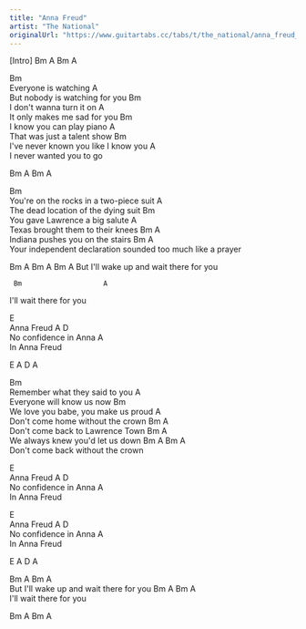 ```yaml
---
title: "Anna Freud"
artist: "The National"
originalUrl: "https://www.guitartabs.cc/tabs/t/the_national/anna_freud_crd.html"
---
```

[Intro]
Bm A
Bm A

Bm                                                               
Everyone is watching
    A                                                           
But nobody is watching for you
Bm                                                               
I don't wanna turn it on
  A                                                             
It only makes me sad for you
Bm                                                               
I know you can play piano
A                                                               
That was just a talent show
     Bm                                                          
I've never known you like I know you
A                                                               
I never wanted you to go


Bm A
Bm A


Bm                                                               
You're on the rocks in a two-piece suit
   A                                                            
The dead location of the dying suit
   Bm                                                            
You gave Lawrence a big salute
A                                                               
Texas brought them to their knees
Bm                 A                                              
Indiana pushes you on the stairs
     Bm                       A                                
Your independent declaration sounded too much like a prayer


Bm  A                        Bm                      A  Bm  A
       But I'll wake up and wait there for you

     Bm                    A                               
I'll wait there for you


E                                                               
Anna Freud
A                 D                                             
No confidence in Anna
    A                                                           
In Anna Freud


E A D A


Bm                                                               
Remember what they said to you
A                                                               
Everyone will know us now
Bm                                                              
We love you babe, you make us proud
A                                                               
Don't come home without the crown
Bm                                  A                            
Don't come back to Lawrence Town
Bm                                  A                           
We always knew you'd let us down
Bm A                       Bm              A                          
        Don't come back without the crown


E                                                               
Anna Freud
A                 D                                              
No confidence in Anna
    A                                                           
In Anna Freud

E                                                               
Anna Freud
A                 D                                              
No confidence in Anna
    A                                                           
In Anna Freud


E A D A


Bm A                        Bm                  A                      
       But I'll wake up and wait there for you
Bm A        Bm                A                                       
       I'll wait there for you

Bm A Bm A
